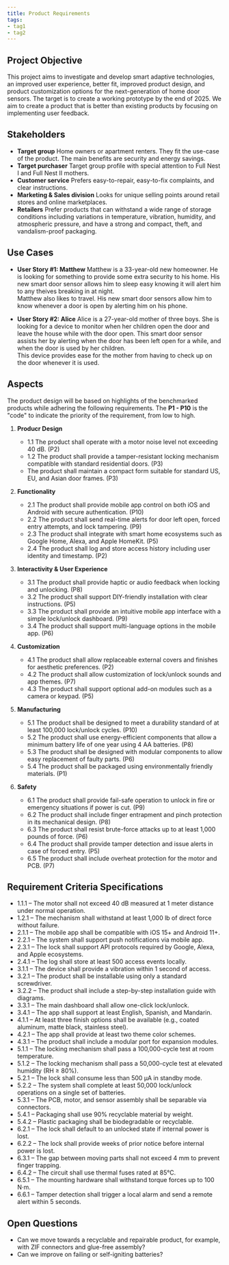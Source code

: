 ```yaml
---
title: Product Requirements
tags:
- tag1
- tag2
---
```


## Project Objective

This project aims to investigate and develop smart adaptive technologies, an improved user experience, better fit, improved product design, and product customization options for the next-generation of home door sensors. The target is to create a working prototype by the end of 2025. We aim to create a product that is better than existing products by focusing on implementing user feedback.

## Stakeholders

- **Target group** Home owners or apartment renters. They fit the use-case of the product. The main benefits are security and energy savings.
- **Target purchaser** Target group profile with special attention to Full Nest I and Full Nest II mothers.
- **Customer service** Prefers easy-to-repair, easy-to-fix complaints, and clear instructions.
- **Marketing & Sales division** Looks for unique selling points around retail stores and online marketplaces.
- **Retailers** Prefer products that can withstand a wide range of storage conditions including variations in temperature, vibration, humidity, and atmospheric pressure, and have a strong and compact, theft, and vandalism-proof packaging.


## Use Cases

* **User Story #1: Matthew**
Matthew is a 33-year-old new homeowner. He is looking for something to provide some extra security to his home. His new smart door sensor allows him to sleep easy knowing it will alert him to any theives breaking in at night.<br>
Matthew also likes to travel. His new smart door sensors allow him to know whenever a door is open by alerting him on his phone. 

* **User Story #2: Alice**
Alice is a 27-year-old mother of three boys. She is looking for a device to monitor when her children open the door and leave the house while with the door open. This smart door sensor assists her by alerting when the door has been left open for a while, and when the door is used by her children.<br>
This device provides ease for the mother from having to check up on the door whenever it is used.

## Aspects

The product design will be based on highlights of the benchmarked products while adhering the following requirements. The **P1 - P10** is the "code" to indicate the priority of the requirement, from low to high.

1. **Producr Design**
      * 1.1 The product shall operate with a motor noise level not exceeding 40 dB. (P2)
      * 1.2 The product shall provide a tamper-resistant locking mechanism compatible with standard residential doors. (P3)
      * The product shall maintain a compact form suitable for standard US, EU, and Asian door frames. (P3)
  
2. **Functionality**
      * 2.1 The product shall provide mobile app control on both iOS and Android with secure authentication. (P10)
      * 2.2 The product shall send real-time alerts for door left open, forced entry attempts, and lock tampering. (P9)
      * 2.3 The product shall integrate with smart home ecosystems such as Google Home, Alexa, and Apple HomeKit. (P5)
      * 2.4 The product shall log and store access history including user identity and timestamp. (P2)

3. **Interactivity & User Experience**
      * 3.1 The product shall provide haptic or audio feedback when locking and unlocking. (P8)
      * 3.2 The product shall support DIY-friendly installation with clear instructions. (P5)
      * 3.3 The product shall provide an intuitive mobile app interface with a simple lock/unlock dashboard. (P9)
      * 3.4 The product shall support multi-language options in the mobile app. (P6)

4. **Customization**
      * 4.1 The product shall allow replaceable external covers and finishes for aesthetic preferences. (P2)
      * 4.2 The product shall allow customization of lock/unlock sounds and app themes. (P7)
      * 4.3 The product shall support optional add-on modules such as a camera or keypad. (P5)

5. **Manufacturing**
      * 5.1 The product shall be designed to meet a durability standard of at least 100,000 lock/unlock cycles. (P10)
      * 5.2 The product shall use energy-efficient components that allow a minimum battery life of one year using 4 AA batteries. (P8)
      * 5.3 The product shall be designed with modular components to allow easy replacement of faulty parts. (P6)
      * 5.4 The product shall be packaged using environmentally friendly materials. (P1)

6. **Safety**
      * 6.1 The product shall provide fail-safe operation to unlock in fire or emergency situations if power is cut. (P9)
      * 6.2 The product shall include finger entrapment and pinch protection in its mechanical design. (P8)
      * 6.3 The product shall resist brute-force attacks up to at least 1,000 pounds of force. (P6)
      * 6.4 The product shall provide tamper detection and issue alerts in case of forced entry. (P5)
      * 6.5 The product shall include overheat protection for the motor and PCB. (P7)


## Requirement Criteria Specifications

* 1.1.1 – The motor shall not exceed 40 dB measured at 1 meter distance under normal operation.
* 1.2.1 – The mechanism shall withstand at least 1,000 lb of direct force without failure.
* 2.1.1 – The mobile app shall be compatible with iOS 15+ and Android 11+.
* 2.2.1 – The system shall support push notifications via mobile app.
* 2.3.1 – The lock shall support API protocols required by Google, Alexa, and Apple ecosystems.
* 2.4.1 – The log shall store at least 500 access events locally.
* 3.1.1 – The device shall provide a vibration within 1 second of access.
* 3.2.1 – The product shall be installable using only a standard screwdriver.
* 3.2.2 – The product shall include a step-by-step installation guide with diagrams.
* 3.3.1 – The main dashboard shall allow one-click lock/unlock.
* 3.4.1 – The app shall support at least English, Spanish, and Mandarin.
* 4.1.1 – At least three finish options shall be available (e.g., coated aluminum, matte black, stainless steel).
* 4.2.1 – The app shall provide at least two theme color schemes.
* 4.3.1 – The product shall include a modular port for expansion modules.
* 5.1.1 – The locking mechanism shall pass a 100,000-cycle test at room temperature.
* 5.1.2 – The locking mechanism shall pass a 50,000-cycle test at elevated humidity (RH ≥ 80%).
* 5.2.1 – The lock shall consume less than 500 µA in standby mode.
* 5.2.2 – The system shall complete at least 50,000 lock/unlock operations on a single set of batteries.
* 5.3.1 – The PCB, motor, and sensor assembly shall be separable via connectors.
* 5.4.1 – Packaging shall use 90% recyclable material by weight.
* 5.4.2 – Plastic packaging shall be biodegradable or recyclable.
* 6.2.1 – The lock shall default to an unlocked state if internal power is lost.
* 6.2.2 – The lock shall provide weeks of prior notice before internal power is lost.
* 6.3.1 – The gap between moving parts shall not exceed 4 mm to prevent finger trapping.
* 6.4.2 – The circuit shall use thermal fuses rated at 85°C.
* 6.5.1 – The mounting hardware shall withstand torque forces up to 100 N·m.
* 6.6.1 – Tamper detection shall trigger a local alarm and send a remote alert within 5 seconds.

## Open Questions

* Can we move towards a recyclable and repairable product, for example, with ZIF connectors and glue-free assembly?
* Can we improve on failing or self-igniting batteries?
